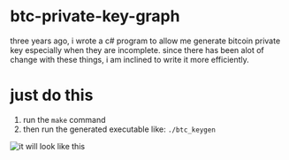 # btc-private-key-graph

three years ago, i wrote a c# program to allow me generate bitcoin private key especially when they are incomplete. since there has been alot of change with these things, i am inclined to write it more efficiently.



# just do this
1. run the `make` command
2. then run the generated executable like: `./btc_keygen`

![it will look like this](Screenshot-2024-09-21-at-94613 PM.png)
